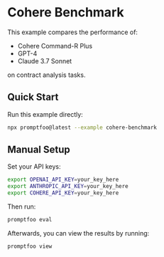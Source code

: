 # Cohere Benchmark

This example compares the performance of:

- Cohere Command-R Plus
- GPT-4
- Claude 3.7 Sonnet

on contract analysis tasks.

## Quick Start

Run this example directly:

```sh
npx promptfoo@latest --example cohere-benchmark
```

## Manual Setup

Set your API keys:

```sh
export OPENAI_API_KEY=your_key_here
export ANTHROPIC_API_KEY=your_key_here
export COHERE_API_KEY=your_key_here
```

Then run:

```sh
promptfoo eval
```

Afterwards, you can view the results by running:

```sh
promptfoo view
```
